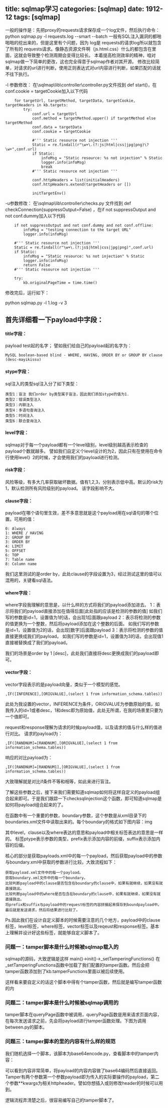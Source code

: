 title: sqlmap学习
categories: [sqlmap]
date: 1912-12
tags: [sqlmap]
---

一般的操作是：先把proxy的requests请求保存成一个log文件，然后执行命令：
python sqlmap.py -l requests.log --smart --batch
一般有SQL注入漏洞的都啪啪啪的挖出来的，但是这里有个问题，因为 log是 requests的请求log所以就包含了所有的 requests请求。像静态资源文件啊（js.html.css）什么的都包含在里面，这就会导致整个检测周期会变得比较长。
    本着提高检测效率的精神，咱对sqlmap做一下简单的更改，这也完全得意于sqlmap作者对其开源。
修改比较简单，对请求的url进行判断，使用正则表达式对url内容进行判断，如果匹配的话就不往下执行。

-l 参数修改：
在\sqlmap\lib\controller\controller.py文件找到 def start()，在conf.cookie = targetCookie加入以下代码
```
    for targetUrl, targetMethod, targetData, targetCookie, targetHeaders in kb.targets:
        try:
            conf.url = targetUrl
            conf.method = targetMethod.upper() if targetMethod else targetMethod
            conf.data = targetData
            conf.cookie = targetCookie

            #''' Static resource not injection '''
            Static = re.findall(r"\w+\.(?:js|html|css|jpg|png)\?\w+",conf.url)
            if Static:
                infoMsg = "Static resource: %s not injection" % Static
                logger.info(infoMsg)
                break
            #''' Static resource not injection '''

            conf.httpHeaders = list(initialHeaders)
            conf.httpHeaders.extend(targetHeaders or [])

            initTargetEnv()
```

-u参数修改：
在\sqlmap\lib\controller\checks.py 文件找到 def checkConnection(suppressOutput=False) ，在if not suppressOutput and not conf.dummy加入以下代码

```
    if not suppressOutput and not conf.dummy and not conf.offline:
        infoMsg = "testing connection to the target URL"
        logger.info(infoMsg)

    #''' Static resource not injection '''
    Static = re.findall(r"\w+\.(?:js$|html|css|jpg|png)",conf.url)
    if Static:
        infoMsg = "Static resource: %s not injection" % Static
        logger.info(infoMsg)
        return False
    #''' Static resource not injection '''
    
    try:
        kb.originalPageTime = time.time()
```
 
修改完后，运行如下：
 
python sqlmap.py -l 1.log -v 3



## 首先详细看一下payload中字段：
<!--more-->
#### title字段：
payload test起的名字； 譬如我们给自己的payload起的名字为：

```	
MySQL boolean-based blind - WHERE, HAVING, ORDER BY or GROUP BY clause (desc-mayikissu)
```
#### stype字段：
sql注入的类型sql注入分了如下类型：

    类型1：盲注 我们order by类型属于盲注，因此我们添加stype的值为1. 
    类型2：错误类型注入 
    类型3：内联注入 
    类型4：多语句查询注入 
    类型5：时间注入 
    类型6：联合查询注入

#### level字段：
sqlmap对于每一个payload都有一个level级别，level级别越高表示检查的payload个数就越多。 譬如我们自定义个level设计的为2，因此只有在使用在命令行使用level》2的时候，才会使用我们的payload进行检测。

#### risk字段：
风险等级，有多大几率获取破坏数据。值有1,2,3，分别表示低中高。默认的risk为1，默认检测所有风险级别的payload。 该字段影响不大。

#### clause字段：
payload在哪个语句里生效，差不多意思就是这个payload用在sql语句的哪个位置。可用的值：

    0: Always
    1: WHERE / HAVING
    2: GROUP BY
    3: ORDER BY
    4: LIMIT
    5: OFFSET
    6: TOP
    7: Table name
    8: Column name
   
我们这里测试的是order by，此处clause的字段设置为3，经过测试这里的值可以混用的，关键看sql语法。

#### where字段： 
where字段我理解的意思是，以什么样的方式将我们的payload添加进去。 1：表示将我们的payload直接添加在值得后面[此处指的应该是检测的参数的值] 如我们写的参数是id=1，设置<where>值为1的话，会出现1后面跟payload 2：表示将检测的参数的值更换为一个整数，然后将payload添加在这个整数的后面。 如我们写的参数是id=1，设置<where>值为2的话，会出现[数字]后面跟payload 3：表示将检测的参数的值直接更换成我们的payload。 如我们写的参数是id=1，设置<where>值为3的话，会出现值1直接被替换成了我们的payload。

我们的场景是order by 1 [desc]，此处我们直接将desc更换成我们的payload即可。

#### vector字段： 
vector字段表示的是payload向量，类似于一个模型的感觉。

	
    ,IF([INFERENCE],[ORIGVALUE],(select 1 from information_schema.tables))

此处为我设置的vector，INFERENCE为条件，ORIGVALUE为参数原始的值，如我传入的id=1或者desc，1和desc即为原始值，此处无所谓，在我的场景里只要为一个值即可。

request和response理解为请求的时候payload值，以及请求的值与什么样的值进行对比。 请求的payload为：

	
    ,IF([RANDNUM]=[RANDNUM],[ORIGVALUE],(select 1 from information_schema.tables))

响应的对比payload为：


    ,IF([RANDNUM]=[RANDNUM1],[ORIGVALUE],(select 1 from information_schema.tables))

大致理解就是对比if条件不等和相等，如此来进行盲注。

了解这些参数之后，接下来我们需要知道sqlmap如何将这样自定义的payload组合起来即可。于是我们跟踪一下checksqlinjection这个函数，即可知道sqlmap是如何将payload组合起来的了。

在函数中有一个重要的参数，boundary参数，这个参数是从xml目录下的boundaries.xml文件中读取出来的。每个boundary的格式如下图内容：img


其中level，clause以及where表达的意思和payload中相关标签表达的意思是一样的。 标签ptype表示参数的类型，prefix表示添加内容的前缀，suffix表示添加内容的后缀。

核心的部分是获取payloads.xml中的每一个payload，然后获取payload中的参数与boundary.xml中获取的参数进行比较。大致流程如下：

    获取payload.xml文件中的每一个payload。
    获取boundary.xml文件中的每一个boundary。
    比较判断payload中的clause是否包含在boundary的clause中，如果有就继续，如果没有就直接跳出。
    比较判断payload中的where是否包含在boundary的clause中，如果有就继续，如果没有就直接跳出。
    将prefix和suffix与payload中的request标签的内容拼接起来保存到boundpayload中。
    最后就是发送请求，然后将结果进行比较了。

Ps.因此我们在设计自定义脚本的时候需要注意的几个地方，payload中的clause标签，level标签，where标签，vector标签以及reqeust和response标签。基本上理解并设计好这些标签，就能够自定义脚本了。



### 问题一：tamper脚本是什么时候被sqlmap载入的

sqlmap的源码，大致逻辑是这样
  main()->init()->_setTamperingFunctions()
在_setTamperingFunctions函数中加载了我们配置的tamper函数。然后会把tamper函数添加到了kb.tamperFunctions里面以被后续使用。

这样看来要自定义的话这个脚本中得有个tamper函数，然后就是编写tamper函数的内


### 问题二：tamper脚本是什么时候被sqlmap调用的

tamper脚本在queryPage函数中被调用，queryPage函数是用来请求页面内容，在每次发送请求之前，先会将payload进行tamper函数处理。下图为调用between.py的脚本。


### 问题三：tamper脚本的里的内容有什么样的规范

我们随机选择一个脚本，该脚本为base64encode.py，查看脚本中的tamper内容：



可以看到内容非常简单，将payload的内容内容做了base64编码然后直接返回。Tamper有两个参数第一个参数payload即为传入的实际要操作的payload，第二个参数**kwargs为相关httpheader。譬如你想插入或则修改header的时候可以用到。

逻辑流程弄清楚之后，很容易编写自己的tamper脚本了。
